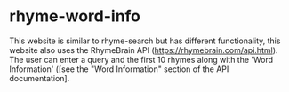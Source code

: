 # rhyme-word-info

This website is similar to rhyme-search but has different functionality, this website also uses the RhymeBrain API (https://rhymebrain.com/api.html).
The user can enter a query and the first 10 rhymes along with the 'Word Information' ([see the "Word Information" section of the API documentation].
